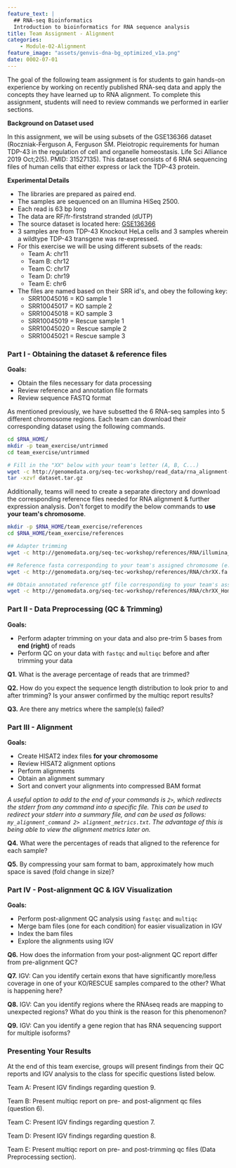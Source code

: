 ```yaml
---
feature_text: |
  ## RNA-seq Bioinformatics
  Introduction to bioinformatics for RNA sequence analysis
title: Team Assignment - Alignment
categories:
    - Module-02-Alignment
feature_image: "assets/genvis-dna-bg_optimized_v1a.png"
date: 0002-07-01
---
```


The goal of the following team assignment is for students to gain hands-on experience by working on recently published RNA-seq data and apply the concepts they have learned up to RNA alignment. To complete this assignment, students will need to review commands we performed in earlier sections.

**Background on Dataset used**

In this assignment, we will be using subsets of the GSE136366 dataset (Roczniak-Ferguson A, Ferguson SM. Pleiotropic requirements for human TDP-43 in the regulation of cell and organelle homeostasis. Life Sci Alliance 2019 Oct;2(5). PMID: 31527135). This dataset consists of 6 RNA sequencing files of human cells that either express or lack the TDP-43 protein.

**Experimental Details**
- The libraries are prepared as paired end.
- The samples are sequenced on an Illumina HiSeq 2500.
- Each read is 63 bp long
- The data are RF/fr-firststrand stranded (dUTP)
- The source dataset is located here: [GSE136366](https://www.ncbi.nlm.nih.gov/geo/query/acc.cgi?acc=GSE136366)
- 3 samples are from TDP-43 Knockout HeLa cells and 3 samples wherein a wildtype TDP-43 transgene was re-expressed.
- For this exercise we will be using different subsets of the reads:
  - Team A: chr11
  - Team B: chr12
  - Team C: chr17
  - Team D: chr19
  - Team E: chr6
- The files are named based on their SRR id's, and obey the following key:
  - SRR10045016 = KO sample 1
  - SRR10045017 = KO sample 2
  - SRR10045018 = KO sample 3
  - SRR10045019 = Rescue sample 1
  - SRR10045020 = Rescue sample 2
  - SRR10045021 = Rescue sample 3

### Part I - Obtaining the dataset & reference files

**Goals:**

- Obtain the files necessary for data processing
- Review reference and annotation file formats
- Review sequence FASTQ format

As mentioned previously, we have subsetted the 6 RNA-seq samples into 5 different chromosome regions. Each team can download their corresponding dataset using the following commands.
```bash
cd $RNA_HOME/
mkdir -p team_exercise/untrimmed
cd team_exercise/untrimmed

# Fill in the "XX" below with your team's letter (A, B, C...)
wget -c http://genomedata.org/seq-tec-workshop/read_data/rna_alignment-de_exercise/dataset_XX/dataset.tar.gz
tar -xzvf dataset.tar.gz

```

Additionally, teams will need to create a separate directory and download the corresponding reference files needed for RNA alignment & further expression analysis. Don't forget to modify the below commands to **use your team's chromosome**.
```bash
mkdir -p $RNA_HOME/team_exercise/references
cd $RNA_HOME/team_exercise/references

## Adapter trimming
wget -c http://genomedata.org/seq-tec-workshop/references/RNA/illumina_multiplex.fa

## Reference fasta corresponding to your team's assigned chromosome (e.g. chr6)
wget -c http://genomedata.org/seq-tec-workshop/references/RNA/chrXX.fa

## Obtain annotated reference gtf file corresponding to your team's assigned chromosome (e.g. chr6)
wget -c http://genomedata.org/seq-tec-workshop/references/RNA/chrXX_Homo_sapiens.GRCh38.95.gtf

```


### Part II - Data Preprocessing (QC & Trimming)

**Goals:**

- Perform adapter trimming on your data and also pre-trim 5 bases from **end (right)** of reads
- Perform QC on your data with `fastqc` and `multiqc` before and after trimming your data

**Q1.** What is the average percentage of reads that are trimmed?

**Q2.** How do you expect the sequence length distribution to look prior to and after trimming? Is your answer confirmed by the multiqc report results?

**Q3.** Are there any metrics where the sample(s) failed?


### Part III - Alignment

**Goals:**

- Create HISAT2 index files **for your chromosome**
- Review HISAT2 alignment options
- Perform alignments
- Obtain an alignment summary
- Sort and convert your alignments into compressed BAM format

*A useful option to add to the end of your commands is `2>`, which redirects the stderr from any command into a specific file. This can be used to redirect your stderr into a summary file, and can be used as follows: `my_alignment_command 2> alignment_metrics.txt`. The advantage of this is being able to view the alignment metrics later on.*

**Q4.** What were the percentages of reads that aligned to the reference for each sample?

**Q5.** By compressing your sam format to bam, approximately how much space is saved (fold change in size)?


### Part IV - Post-alignment QC & IGV Visualization

**Goals:**

- Perform post-alignment QC analysis using `fastqc` and `multiqc`
- Merge bam files (one for each condition) for easier visualization in IGV
- Index the bam files
- Explore the alignments using IGV

**Q6.** How does the information from your post-alignment QC report differ from pre-alignment QC?

**Q7.** IGV: Can you identify certain exons that have significantly more/less coverage in one of your KO/RESCUE samples compared to the other? What is happening here?

**Q8.** IGV: Can you identify regions where the RNAseq reads are mapping to unexpected regions? What do you think is the reason for this phenomenon?

**Q9.** IGV: Can you identify a gene region that has RNA sequencing support for multiple isoforms?


### Presenting Your Results
At the end of this team exercise, groups will present findings from their QC reports and IGV analysis to the class for specific questions listed below.

Team A: Present IGV findings regarding question 9.

Team B: Present multiqc report on pre- and post-alignment qc files (question 6).

Team C: Present IGV findings regarding question 7.

Team D: Present IGV findings regarding question 8.

Team E: Present multiqc report on pre- and post-trimming qc files (Data Preprocessing section).
